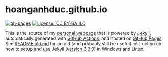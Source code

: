 # hoanganhduc.github.io

<!--[![pages-build-deployment](https://github.com/hoanganhduc/hoanganhduc.github.io/actions/workflows/pages/pages-build-deployment/badge.svg)](https://github.com/hoanganhduc/hoanganhduc.github.io/actions/workflows/pages/pages-build-deployment) [![License: CC BY-SA 4.0](https://img.shields.io/badge/License-CC%20BY--SA%204.0-lightgrey.svg)](https://creativecommons.org/licenses/by-sa/4.0/)-->
[![gh-pages](https://github.com/hoanganhduc/hoanganhduc.github.io/actions/workflows/pages.yml/badge.svg?event=push)](https://github.com/hoanganhduc/hoanganhduc.github.io/actions) [![License: CC BY-SA 4.0](https://img.shields.io/badge/License-CC%20BY--SA%204.0-lightgrey.svg)](https://creativecommons.org/licenses/by-sa/4.0/)

This is the source of my [personal webpage](https://hoanganhduc.github.io/) that is powered by [Jekyll](http://jekyllrb.com), automatically generated with [GitHub Actions](https://github.com/features/actions), and hosted on [GitHub Pages](https://pages.github.com/). See [README.old.md](README.old.md) for an old (and probably still be useful) instruction on how to setup and use Jekyll ([version 3.3.0](https://jekyllrb.com/news/2016/10/06/jekyll-3-3-is-here/)) in Windows and Linux.

